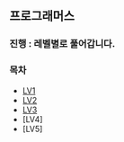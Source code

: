 ## 프로그래머스

### 진행 : 레벨별로 풀어갑니다.

### 목차
* [LV1](https://github.com/gerherh/Algorithm/tree/main/%ED%94%84%EB%A1%9C%EA%B7%B8%EB%9E%98%EB%A8%B8%EC%8A%A4/LV1)
* [LV2](https://github.com/gerherh/Algorithm/tree/main/%ED%94%84%EB%A1%9C%EA%B7%B8%EB%9E%98%EB%A8%B8%EC%8A%A4/LV2)
* [LV3](https://github.com/gerherh/Coding-Test-Practice/tree/main/%ED%94%84%EB%A1%9C%EA%B7%B8%EB%9E%98%EB%A8%B8%EC%8A%A4/LV3)
* [LV4]
* [LV5]

